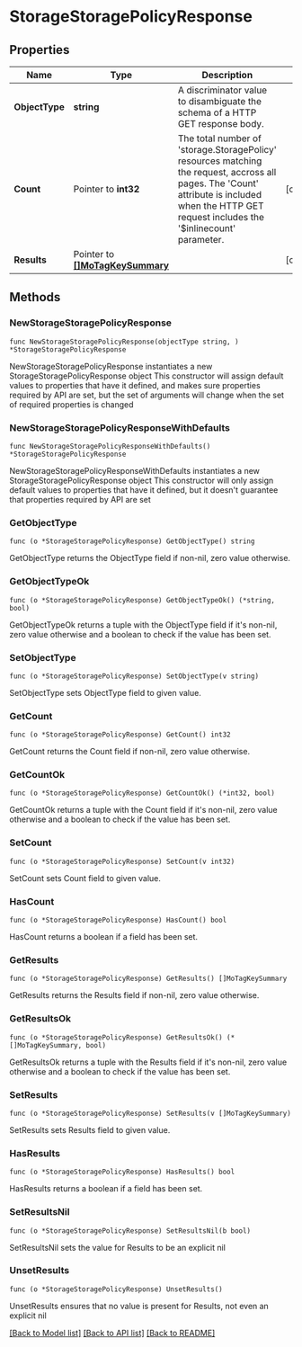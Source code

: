 # StorageStoragePolicyResponse

## Properties

Name | Type | Description | Notes
------------ | ------------- | ------------- | -------------
**ObjectType** | **string** | A discriminator value to disambiguate the schema of a HTTP GET response body. | 
**Count** | Pointer to **int32** | The total number of &#39;storage.StoragePolicy&#39; resources matching the request, accross all pages. The &#39;Count&#39; attribute is included when the HTTP GET request includes the &#39;$inlinecount&#39; parameter. | [optional] 
**Results** | Pointer to [**[]MoTagKeySummary**](MoTagKeySummary.md) |  | [optional] 

## Methods

### NewStorageStoragePolicyResponse

`func NewStorageStoragePolicyResponse(objectType string, ) *StorageStoragePolicyResponse`

NewStorageStoragePolicyResponse instantiates a new StorageStoragePolicyResponse object
This constructor will assign default values to properties that have it defined,
and makes sure properties required by API are set, but the set of arguments
will change when the set of required properties is changed

### NewStorageStoragePolicyResponseWithDefaults

`func NewStorageStoragePolicyResponseWithDefaults() *StorageStoragePolicyResponse`

NewStorageStoragePolicyResponseWithDefaults instantiates a new StorageStoragePolicyResponse object
This constructor will only assign default values to properties that have it defined,
but it doesn't guarantee that properties required by API are set

### GetObjectType

`func (o *StorageStoragePolicyResponse) GetObjectType() string`

GetObjectType returns the ObjectType field if non-nil, zero value otherwise.

### GetObjectTypeOk

`func (o *StorageStoragePolicyResponse) GetObjectTypeOk() (*string, bool)`

GetObjectTypeOk returns a tuple with the ObjectType field if it's non-nil, zero value otherwise
and a boolean to check if the value has been set.

### SetObjectType

`func (o *StorageStoragePolicyResponse) SetObjectType(v string)`

SetObjectType sets ObjectType field to given value.


### GetCount

`func (o *StorageStoragePolicyResponse) GetCount() int32`

GetCount returns the Count field if non-nil, zero value otherwise.

### GetCountOk

`func (o *StorageStoragePolicyResponse) GetCountOk() (*int32, bool)`

GetCountOk returns a tuple with the Count field if it's non-nil, zero value otherwise
and a boolean to check if the value has been set.

### SetCount

`func (o *StorageStoragePolicyResponse) SetCount(v int32)`

SetCount sets Count field to given value.

### HasCount

`func (o *StorageStoragePolicyResponse) HasCount() bool`

HasCount returns a boolean if a field has been set.

### GetResults

`func (o *StorageStoragePolicyResponse) GetResults() []MoTagKeySummary`

GetResults returns the Results field if non-nil, zero value otherwise.

### GetResultsOk

`func (o *StorageStoragePolicyResponse) GetResultsOk() (*[]MoTagKeySummary, bool)`

GetResultsOk returns a tuple with the Results field if it's non-nil, zero value otherwise
and a boolean to check if the value has been set.

### SetResults

`func (o *StorageStoragePolicyResponse) SetResults(v []MoTagKeySummary)`

SetResults sets Results field to given value.

### HasResults

`func (o *StorageStoragePolicyResponse) HasResults() bool`

HasResults returns a boolean if a field has been set.

### SetResultsNil

`func (o *StorageStoragePolicyResponse) SetResultsNil(b bool)`

 SetResultsNil sets the value for Results to be an explicit nil

### UnsetResults
`func (o *StorageStoragePolicyResponse) UnsetResults()`

UnsetResults ensures that no value is present for Results, not even an explicit nil

[[Back to Model list]](../README.md#documentation-for-models) [[Back to API list]](../README.md#documentation-for-api-endpoints) [[Back to README]](../README.md)



